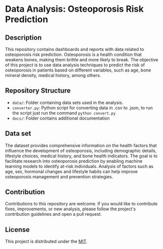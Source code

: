 # Data Analysis: Osteoporosis Risk Prediction

## Description
This repository contains dashboards and reports with data related to osteoporosis risk prediction. Osteoporosis is a health condition that weakens bones, making them brittle and more likely to break. The objective of this project is to use data analysis techniques to predict the risk of osteoporosis in patients based on different variables, such as age, bone mineral density, medical history, among others.


## Repository Structure
- `data/`: Folder containing data sets used in the analysis.
- `converter.py`: Python script for converting data in .csv to .json, to run the script just run the command `python convert.py`
- `docs/`: Folder contains additional documentation

## Data set
The dataset provides comprehensive information on the health factors that influence the development of osteoporosis, including demographic details, lifestyle choices, medical history, and bone health indicators. The goal is to facilitate research into osteoporosis prediction by enabling machine learning models to identify at-risk individuals. Analysis of factors such as age, sex, hormonal changes and lifestyle habits can help improve osteoporosis management and prevention strategies.



## Contribution

Contributions to this repository are welcome. If you would like to contribute fixes, improvements, or new analysis, please follow the project's contribution guidelines and open a pull request.


## License
This project is distributed under the [MIT](LICENSE).